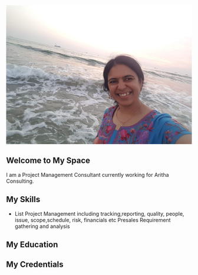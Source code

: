  ![Uma A](20201228_181659.jpg)

## Welcome to My Space
I am a Project Management Consultant currently working for Aritha Consulting.


## My Skills
- List
Project Management including tracking,reporting, quality, people, issue, scope,schedule, risk, financials etc
Presales
Requirement gathering and analysis

## My Education



## My Credentials
